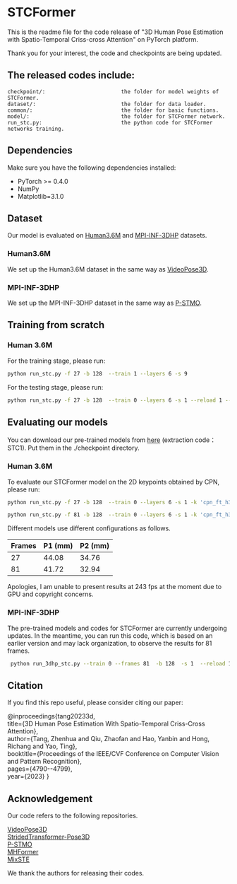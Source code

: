 # STCFormer
This is the readme file for the code release of "3D Human Pose Estimation with Spatio-Temporal Criss-cross Attention" on PyTorch platform.

Thank you for your interest, the code and checkpoints are being updated.



## The released codes include:
    checkpoint/:                        the folder for model weights of STCFormer.
    dataset/:                           the folder for data loader.
    common/:                            the folder for basic functions.
    model/:                             the folder for STCFormer network.
    run_stc.py:                         the python code for STCFormer networks training.


## Dependencies
Make sure you have the following dependencies installed:
* PyTorch >= 0.4.0
* NumPy
* Matplotlib=3.1.0

## Dataset

Our model is evaluated on [Human3.6M](http://vision.imar.ro/human3.6m) and [MPI-INF-3DHP](https://vcai.mpi-inf.mpg.de/3dhp-dataset/) datasets. 

### Human3.6M
We set up the Human3.6M dataset in the same way as [VideoPose3D](https://github.com/facebookresearch/VideoPose3D/blob/master/DATASETS.md). 
### MPI-INF-3DHP
We set up the MPI-INF-3DHP dataset in the same way as [P-STMO](https://github.com/paTRICK-swk/P-STMO). 


## Training from scratch
### Human 3.6M
For the training stage, please run:
```bash
python run_stc.py -f 27 -b 128  --train 1 --layers 6 -s 9
```
For the testing stage, please run:
```bash
python run_stc.py -f 27 -b 128  --train 0 --layers 6 -s 1 --reload 1 --previous_dir ./checkpoint/your_best_model.pth
```


## Evaluating our models

You can download our pre-trained models from [here](https://pan.baidu.com/s/1axVQNHxdZFH4Eiqiy2EvYQ) (extraction code：STC1). Put them in the ./checkpoint directory.

### Human 3.6M

To evaluate our STCFormer model on the 2D keypoints obtained by CPN, please run:
```bash
python run_stc.py -f 27 -b 128  --train 0 --layers 6 -s 1 -k 'cpn_ft_h36m_dbb' --reload 1 --previous_dir ./checkpoint/model_27_STCFormer/no_refine_6_4406.pth
```
```bash
python run_stc.py -f 81 -b 128  --train 0 --layers 6 -s 1 -k 'cpn_ft_h36m_dbb' --reload 1 --previous_dir ./checkpoint/model_81_STCFormer/no_refine_6_4172.pth
```
Different models use different configurations as follows.

| Frames | P1 (mm) | P2 (mm) | 
| ------------- | ------------- | ------------- |
| 27  | 44.08  | 34.76  |
| 81  | 41.72 | 32.94  |

Apologies, I am unable to present results at 243 fps at the moment due to GPU and copyright concerns.

### MPI-INF-3DHP
The pre-trained models and codes for STCFormer are currently undergoing updates. In the meantime, you can run this code, which is based on an earlier version and may lack organization, to observe the results for 81 frames.

```bash
 python run_3dhp_stc.py --train 0 --frames 81  -b 128  -s 1  --reload 1 --previous_dir ./checkpoint/model_81_STMO/no_refine_8_2310.pth
```

## Citation

If you find this repo useful, please consider citing our paper:

@inproceedings{tang20233d,\
  title={3D Human Pose Estimation With Spatio-Temporal Criss-Cross Attention},\
  author={Tang, Zhenhua and Qiu, Zhaofan and Hao, Yanbin and Hong, Richang and Yao, Ting},\
  booktitle={Proceedings of the IEEE/CVF Conference on Computer Vision and Pattern Recognition},\
  pages={4790--4799},\
  year={2023}
}

## Acknowledgement
Our code refers to the following repositories.

[VideoPose3D](https://github.com/facebookresearch/VideoPose3D) \
[StridedTransformer-Pose3D](https://github.com/Vegetebird/StridedTransformer-Pose3D) \
[P-STMO](https://github.com/paTRICK-swk/P-STMO/tree/main) \
[MHFormer](https://github.com/Vegetebird/MHFormer) \
[MixSTE](https://github.com/JinluZhang1126/MixSTE) 

We thank the authors for releasing their codes.
